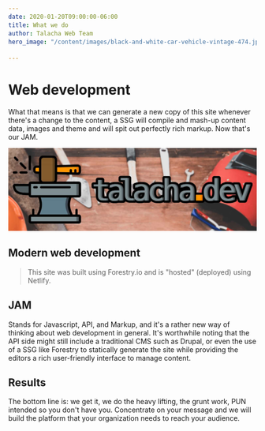 ```yaml
---
date: 2020-01-20T09:00:00-06:00
title: What we do
author: Talacha Web Team
hero_image: "/content/images/black-and-white-car-vehicle-vintage-474.jpg"

---
```

# Web development

What that means is that we can generate a new copy of this site whenever there's a change to the content, a SSG will compile and mash-up content data, images and theme and will spit out perfectly rich markup. Now that's our JAM.

![An image of a workbench with the Talacha dev logo overlaid](/content/images/talacha-twitter-header.jpg "Talacha")

## Modern web development

> This site was built using Forestry.io and is "hosted" (deployed) using Netlify.

## JAM

Stands for Javascript, API, and Markup, and it's a rather new way of thinking about web development in general. It's worthwhile noting that the API side might still include a traditional CMS such as Drupal, or even the use of a SSG like Forestry to statically generate the site while providing the editors a rich user-friendly interface to manage content.

## Results

The bottom line is: we get it, we do the heavy lifting, the grunt work, PUN intended so you don't have you. Concentrate on your message and we will build the platform that your organization needs to reach your audience.